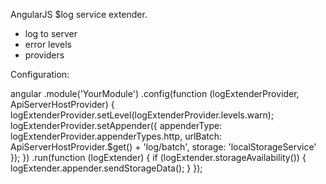 AngularJS $log service extender.
+ log to server
+ error levels
+ providers


Configuration:

angular
    .module('YourModule')
    .config(function (logExtenderProvider, ApiServerHostProvider) {
        logExtenderProvider.setLevel(logExtenderProvider.levels.warn);
        logExtenderProvider.setAppender({
            appenderType: logExtenderProvider.appenderTypes.http,
            urlBatch: ApiServerHostProvider.$get() + 'log/batch',
            storage: 'localStorageService'
        });
    })
    .run(function (logExtender) {
        if (logExtender.storageAvailability()) {
            logExtender.appender.sendStorageData();
        }
    });